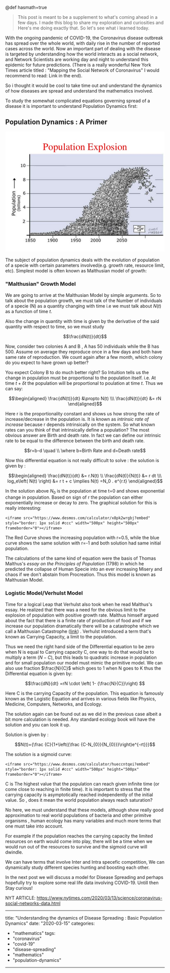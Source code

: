 
@def hasmath=true

> This post is meant to be a supplement to what's coming ahead in a few days. I made this blog to share my exploration and curiosities and Here's me doing exactly that. So let's see what i learned today.

With the ongoing pandemic of COVID-19, the Coronavirus disease outbreak has spread over the whole world, with daily rise in the number of reported cases across the world. Now an important part of dealing with the disease is targeted by understanding how the world interacts as a social network, and Network Scientists are working day and night to understand this epidemic for future predictions. (There is a really wonderful New York Times article titled : "Mapping the Social Network of Coronavirus" I would recommend to read: Link in the end).

So i thought it would be cool to take time out and understand the dynamics of how diseases are spread and understand the mathematics involved.

To study the somewhat complicated equations governing spread of a disease it is important to understand Population Dynamics first:

## Population Dynamics : A Primer

![](/Old_blog/2020-03-15-understanding-the-dynamics-of-disease-spreading-part-1-basic-population-dynamics/images/population-dynamics-introduction-7-638-1.jpg)

The subject of population dynamics deals with the evolution of population of a specie with certain parameters involved(e.g. growth rate, resource limit, etc). Simplest model is often known as Malthusian model of growth:

### "Malthusian" Growth Model

We are going to arrive at the Malthusian Model by simple arguments. So to talk about the population growth, we must talk of the Number of individuals of a specie (N) as a quantity changing with time i.e we must talk about $N(t)$ as a function of time $t$.

Also the change in quantity with time is given by the derivative of the said quantity with respect to time, so we must study

$$\frac{dN(t)}{dt}$$

Now, consider two colonies A and B , A has 50 individuals while the B has 500. Assume on average they reproduce once in a few days and both have same rate of reproduction. We count again after a few month, which colony do you expect to have grown up better?

You expect Colony B to do much better right? So Intuition tells us the change in population must be proportional to the population itself. i.e. At time $t+\delta t$ the population will be proportional to poulation at time $t$. Thus we can say:

$$\begin{aligned} \frac{dN(t)}{dt} &\propto N(t) \\\ \frac{dN(t)}{dt} &= rN \end{aligned}$$

Here r is the proportionality constant and shows us how strong the rate of increase/decrease in the population is. It is known as _intrinsic rate of increase_ because r depends intrinsically on the system. So what known rates can you think of that intrinsically define a population? The most obvious answer are Birth and death rate. In fact we can define our intrinsic rate to be equal to the difference between the birth and death rate.

$$r=b-d \quad \\ \where b=Birth Rate and d=Death rate$$

Now this differential equation is not really difficult to solve : the solution is given by :

$$\begin{aligned} \frac{dN(t)}{dt} &= r.N(t) \\ \frac{dN(t)}{N(t)} &= r dt \\\ log_e\left( N(t) \right) &= r t + c \implies N(t) =N_0 . e^{r.t} \end{aligned}$$

In the solution above $N_0$ is the population at time t=0 and shows exponential change in population. Based on sign of r the population can either exponentially increase or decay to zero. The graphical solution for this is really interesting:
~~~
<iframe src="https://www.desmos.com/calculator/x8pk2wrgbj?embed" style="border: 1px solid #ccc" width="500px" height="500px" frameborder="0"></iframe>
~~~
The Red Curve shows the increasing population with r=0.5, while the blue curve shows the same solution with r=-1 and both solution had same initial population.

The calculations of the same kind of equation were the basis of Thomas Malthus's _essay on the Principles of Population_ (1798) in which he predicted the collapse of Human Specie into an ever increasing Misery and chaos if we don't abstain from Procreation. Thus this model is known as Malthusian Model.

### Logistic Model/Verhulst Model

Time for a logical Leap that Verhulst also took when he read Malthus's essay. He realized that there was a need for the obvious limit to the explosion of population with positive growth rate. Malthus himself argued about the fact that there is a finite rate of production of food and if we increase our population dramatically there will be a catastrophe which we call a Malthusian Catastrophe ([link](https://www.google.com/url?sa=t&rct=j&q=&esrc=s&source=web&cd=12&cad=rja&uact=8&ved=2ahUKEwjixZbgu5zoAhUDVH0KHcqOCc0QFjALegQIAhAB&url=https%3A%2F%2Fen.wikipedia.org%2Fwiki%2FMalthusian_catastrophe&usg=AOvVaw0ok4GVXHa7FXXDaZ1rYQ6P)) . Verhulst introduced a term that's known as Carrying Capacity, a limit to the population.

Thus we need the right hand side of the Differential equation to be zero when N is equal to Carrying capacity C, one way to do that would be to multiply a term $(N-C)$, but this leads to quadratic increase in population and for small population our model must mimic the primitive model. We can also use fraction $\frac{N}{C}$ which goes to 1 when N goes to K thus the Differential equation is given by:

$$\frac{dN}{dt} =rN \cdot \left( 1- {\frac{N}{C}}\right) $$

Here C is the carrying Capacity of the population. This equation is famously known as the Logistic Equation and arrives in various fields like Physics, Medicine, Computers, Networks, and Ecology.

The solution again can be found out as we did in the previous case albeit a bit more calculation is needed. Any standard ecology book will have the solution and you can look it up.

Solution is given by :

$$N(t)={\frac {C}{1+\left({\frac {C-N_{0}}{N_{0}}}\right)e^{-rt}}}$$

The solution is a sigmoid curve:
~~~
<iframe src="https://www.desmos.com/calculator/hueccntqei?embed" style="border: 1px solid #ccc" width="500px" height="500px" frameborder="0"></iframe>
~~~
C is The highest value that the population can reach given infinite time (or come close to reaching in finite time). It is important to stress that the carrying capacity is asymptotically reached independently of the initial value. So , does it mean the world population always reach saturation?

No here, we must understand that these models, although show really good approximation to real world populations of bacteria and other primitve organisms , human ecology has many variables and much more terms that one must take into account.

For example if the population reaches the carrying capacity the limited resources on earth would come into play, there will be a time when we would run out of the resources to survive and the sigmoid curve will dwindle.

We can have terms that involve Inter and Intra specefic competition, We can dynamically study different species hunting and boosting each other.

In the next post we will discuss a model for Disease Spreading and perhaps hopefully try to explore some real life data involving COVID-19. Untill then Stay curious!

NYT ARTICLE: https://www.nytimes.com/2020/03/13/science/coronavirus-social-networks-data.html

---
title: "Understanding the dynamics of Disease Spreading : Basic Population Dynamics"
date: "2020-03-15"
categories: 
  - "mathematics"
tags: 
  - "coronavirus"
  - "covid-19"
  - "disease-spreading"
  - "mathematics"
  - "population-dynamics"
---